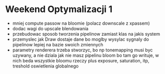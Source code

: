 # Weekend Optymalizacji 1

- mniej compute passow na bloomie (polacz downscale z xpassem)
- dodac wagi do upscale blendowania
- przebudowac sposob tworzenia pipelinow zamiast klas na jakis system
- przemyslec jak Draw dostaje dane bo moglby wysylac sygnaly do pipelinow lepiej na bazie swoich zmiennych
- parametry renderera trzeba stworzyc, bo np tonemapping musi byc uzywany, a nie dziala jak nie masz pipelinu bloom bo tam go writuje, w nich beda wszystkie bloomu rzeczy plus exposure, saturation, itp, treshold oswietlenia globalnego
